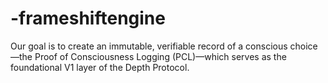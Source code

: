# -frameshiftengine
Our goal is to create an immutable, verifiable record of a conscious choice—the Proof of Consciousness Logging (PCL)—which serves as the foundational V1 layer of the Depth Protocol.
